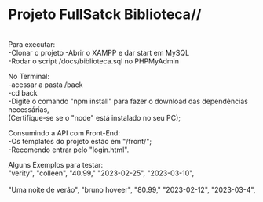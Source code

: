 <h1>Projeto FullSatck Biblioteca//</h1><br>
Para executar:<br>
-Clonar o projeto
-Abrir o XAMPP e dar start em MySQL<br>
-Rodar o script /docs/biblioteca.sql no PHPMyAdmin

No Terminal:<br>
-acessar a pasta /back<br>
-cd back<br>
-Digíte o comando "npm install" para fazer o download das dependências necessárias,<br>
(Certifique-se se o "node" está instalado no seu PC);

Consumindo a API com Front-End:<br>
-Os templates do projeto estão em "/front/";<br>
-Recomendo entrar pelo "login.html".

Alguns Exemplos para testar:<br>
"verity",
"colleen",
"40.99,"
"2023-02-25",
"2023-03-10",<br>
<br>
"Uma noite de verão",
"bruno hoveer",
"80.99,"
"2023-02-12",
"2023-03-4",

